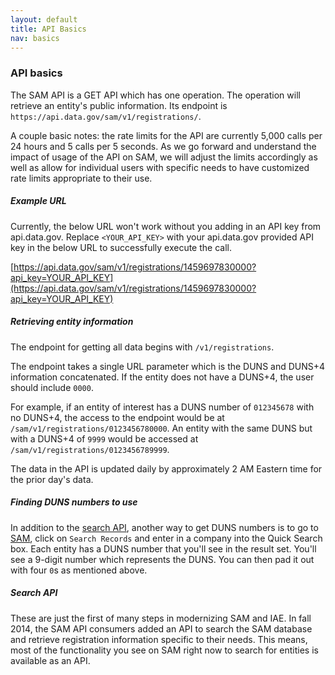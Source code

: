 ```yaml
---
layout: default
title: API Basics
nav: basics
---
```


### API basics

The SAM API is a GET API which has one operation. The operation will retrieve an entity's public information. Its endpoint is ```https://api.data.gov/sam/v1/registrations/```. 

A couple basic notes: the rate limits for the API are currently 5,000 calls per 24 hours and 5 calls per 5 seconds. As we go forward and understand the impact of usage of the API on SAM, we will adjust the limits accordingly as well as allow for individual users with specific needs to have customized rate limits appropriate to their use.

##### Example URL

Currently, the below URL won't work without you adding in an API key from api.data.gov. Replace ```<YOUR_API_KEY>``` with your api.data.gov provided API key in the below URL to successfully execute the call.

[https://api.data.gov/sam/v1/registrations/1459697830000?api_key=YOUR_API_KEY](https://api.data.gov/sam/v1/registrations/1459697830000?api_key=YOUR_API_KEY)

##### Retrieving entity information
The endpoint for getting all data begins with ```/v1/registrations```. 

The endpoint takes a single URL parameter which is the DUNS and DUNS+4 information concatenated. If the entity does not have a DUNS+4, the user should include ```0000```. 

For example, if an entity of interest has a DUNS number of ```012345678``` with no DUNS+4, the access to the endpoint would be at ```/sam/v1/registrations/0123456780000```. An entity with the same DUNS but with a DUNS+4 of ```9999``` would be accessed at ```/sam/v1/registrations/0123456789999```.

The data in the API is updated daily by approximately 2 AM Eastern time for the prior day's data.

##### Finding DUNS numbers to use

In addition to the [search API](http://gsa.github.io/sam_api/sam/search.html), another way to get DUNS numbers is to go to [SAM](http://www.sam.gov), click on ```Search Records``` and enter in a company into the Quick Search box. Each entity has a DUNS number that you'll see in the result set. You'll see a 9-digit number which represents the DUNS. You can then pad it out with four ```0```s as mentioned above.

##### Search API

These are just the first of many steps in modernizing SAM and IAE. In fall 2014, the SAM API consumers added an API to search the SAM database and retrieve registration information specific to their needs. This means, most of the functionality you see on SAM right now to search for entities is available as an API. 

<body id="basics"></body>


